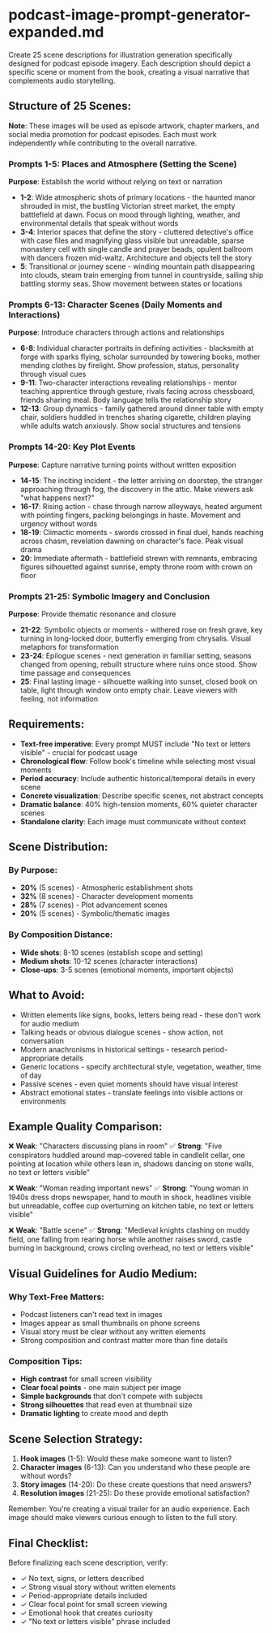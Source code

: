 # podcast-image-prompt-generator-expanded.md

Create 25 scene descriptions for illustration generation specifically designed for podcast episode imagery. Each description should depict a specific scene or moment from the book, creating a visual narrative that complements audio storytelling.

## Structure of 25 Scenes:

**Note**: These images will be used as episode artwork, chapter markers, and social media promotion for podcast episodes. Each must work independently while contributing to the overall narrative.

### Prompts 1-5: Places and Atmosphere (Setting the Scene)
**Purpose**: Establish the world without relying on text or narration
- **1-2**: Wide atmospheric shots of primary locations - the haunted manor shrouded in mist, the bustling Victorian street market, the empty battlefield at dawn. Focus on mood through lighting, weather, and environmental details that speak without words
- **3-4**: Interior spaces that define the story - cluttered detective's office with case files and magnifying glass visible but unreadable, sparse monastery cell with single candle and prayer beads, opulent ballroom with dancers frozen mid-waltz. Architecture and objects tell the story
- **5**: Transitional or journey scene - winding mountain path disappearing into clouds, steam train emerging from tunnel in countryside, sailing ship battling stormy seas. Show movement between states or locations

### Prompts 6-13: Character Scenes (Daily Moments and Interactions)
**Purpose**: Introduce characters through actions and relationships
- **6-8**: Individual character portraits in defining activities - blacksmith at forge with sparks flying, scholar surrounded by towering books, mother mending clothes by firelight. Show profession, status, personality through visual cues
- **9-11**: Two-character interactions revealing relationships - mentor teaching apprentice through gesture, rivals facing across chessboard, friends sharing meal. Body language tells the relationship story
- **12-13**: Group dynamics - family gathered around dinner table with empty chair, soldiers huddled in trenches sharing cigarette, children playing while adults watch anxiously. Show social structures and tensions

### Prompts 14-20: Key Plot Events
**Purpose**: Capture narrative turning points without written exposition
- **14-15**: The inciting incident - the letter arriving on doorstep, the stranger approaching through fog, the discovery in the attic. Make viewers ask "what happens next?"
- **16-17**: Rising action - chase through narrow alleyways, heated argument with pointing fingers, packing belongings in haste. Movement and urgency without words
- **18-19**: Climactic moments - swords crossed in final duel, hands reaching across chasm, revelation dawning on character's face. Peak visual drama
- **20**: Immediate aftermath - battlefield strewn with remnants, embracing figures silhouetted against sunrise, empty throne room with crown on floor

### Prompts 21-25: Symbolic Imagery and Conclusion
**Purpose**: Provide thematic resonance and closure
- **21-22**: Symbolic objects or moments - withered rose on fresh grave, key turning in long-locked door, butterfly emerging from chrysalis. Visual metaphors for transformation
- **23-24**: Epilogue scenes - next generation in familiar setting, seasons changed from opening, rebuilt structure where ruins once stood. Show time passage and consequences
- **25**: Final lasting image - silhouette walking into sunset, closed book on table, light through window onto empty chair. Leave viewers with feeling, not information

## Requirements:

- **Text-free imperative**: Every prompt MUST include "No text or letters visible" - crucial for podcast usage
- **Chronological flow**: Follow book's timeline while selecting most visual moments
- **Period accuracy**: Include authentic historical/temporal details in every scene
- **Concrete visualization**: Describe specific scenes, not abstract concepts
- **Dramatic balance**: 40% high-tension moments, 60% quieter character scenes
- **Standalone clarity**: Each image must communicate without context

## Scene Distribution:

### By Purpose:
- **20%** (5 scenes) - Atmospheric establishment shots
- **32%** (8 scenes) - Character development moments  
- **28%** (7 scenes) - Plot advancement scenes
- **20%** (5 scenes) - Symbolic/thematic images

### By Composition Distance:
- **Wide shots**: 8-10 scenes (establish scope and setting)
- **Medium shots**: 10-12 scenes (character interactions)
- **Close-ups**: 3-5 scenes (emotional moments, important objects)

## What to Avoid:

- Written elements like signs, books, letters being read - these don't work for audio medium
- Talking heads or obvious dialogue scenes - show action, not conversation
- Modern anachronisms in historical settings - research period-appropriate details
- Generic locations - specify architectural style, vegetation, weather, time of day
- Passive scenes - even quiet moments should have visual interest
- Abstract emotional states - translate feelings into visible actions or environments

## Example Quality Comparison:

❌ **Weak**: "Characters discussing plans in room"
✅ **Strong**: "Five conspirators huddled around map-covered table in candlelit cellar, one pointing at location while others lean in, shadows dancing on stone walls, no text or letters visible"

❌ **Weak**: "Woman reading important news"
✅ **Strong**: "Young woman in 1940s dress drops newspaper, hand to mouth in shock, headlines visible but unreadable, coffee cup overturning on kitchen table, no text or letters visible"

❌ **Weak**: "Battle scene"
✅ **Strong**: "Medieval knights clashing on muddy field, one falling from rearing horse while another raises sword, castle burning in background, crows circling overhead, no text or letters visible"

## Visual Guidelines for Audio Medium:

### Why Text-Free Matters:
- Podcast listeners can't read text in images
- Images appear as small thumbnails on phone screens
- Visual story must be clear without any written elements
- Strong composition and contrast matter more than fine details

### Composition Tips:
- **High contrast** for small screen visibility
- **Clear focal points** - one main subject per image
- **Simple backgrounds** that don't compete with subjects
- **Strong silhouettes** that read even at thumbnail size
- **Dramatic lighting** to create mood and depth

## Scene Selection Strategy:

1. **Hook images** (1-5): Would these make someone want to listen?
2. **Character images** (6-13): Can you understand who these people are without words?
3. **Story images** (14-20): Do these create questions that need answers?
4. **Resolution images** (21-25): Do these provide emotional satisfaction?

Remember: You're creating a visual trailer for an audio experience. Each image should make viewers curious enough to listen to the full story.

## Final Checklist:

Before finalizing each scene description, verify:
- ✓ No text, signs, or letters described
- ✓ Strong visual story without written elements  
- ✓ Period-appropriate details included
- ✓ Clear focal point for small screen viewing
- ✓ Emotional hook that creates curiosity
- ✓ "No text or letters visible" phrase included